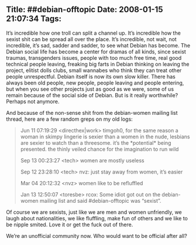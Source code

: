 Title: ##debian-offtopic
Date: 2008-01-15 21:07:34
Tags: 
---
<p>It&#8217;s incredible how one troll can split a channel up. It&#8217;s incredible how the sexist shit can be spread all over the place. It&#8217;s incredible, not wait, not incredible, it&#8217;s sad, sadder and sadder, to see what Debian has become. The Debian social life has become a center for dramas of all kinds, since sexist traumas, transgenders issues, people with too much free time, real good technical people leaving, freaking big farts in Debian thinking on leaving the project, elitist dolls clubs, small wannabes who think they can treat other people unrespectful. Debian itself is now its own slow killer. There has always been old people, new people, people leaving and people entering, but when you see other projects just as good as we were, some of us remain because of the social side of Debian. But is it really worthwhile? Perhaps not anymore.

And because of the non-sense shit from the debian-women mailing list thread, here are a few random greps on my old logs:
</p>
<blockquote> Jun 11&#160;07:19:29 &lt;directhex|work&gt;        timgoh0, for the same reason a woman in skimpy lingerie is sexier than a women in the nude, lesbians are sexier to watch than a threesome. it&#8217;s the *potential* being presented. the thinly veiled chance for the imagination to run wild

Sep 13&#160;00:23:27 &lt;tech&gt;  women are mostly useless

Sep 12&#160;23:28:10 &lt;tech&gt;  nvz: just stay away from women, it&#8217;s easier

Mar 04&#160;20:12:32 &lt;nvz&gt;   women like to be refluffled

Jan 13&#160;12:50:07 &lt;toresbe&gt;       rcox: Some idiot got out on the debian-women mailing list and said #debian-offtopic was &#8220;sexist&#8221;.</blockquote>
<p>
Of course we are sexists, just like we are men and women unfriendly, we laugh about nationalities, we like fluffling, make fun of others and we like to be nipple smited. Love it or get the fuck out of there.

We&#8217;re an unofficial community now. Who would want to be official after all? </p>
